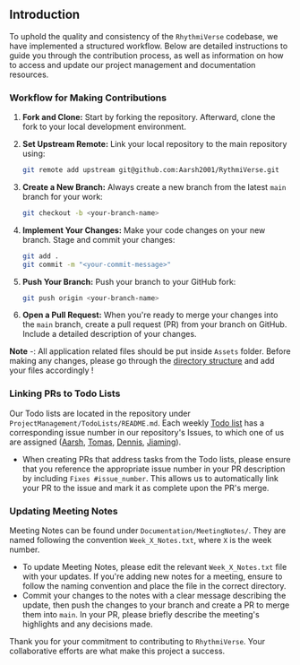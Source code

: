 ## Introduction 

To uphold the quality and consistency of the `RhythmiVerse` codebase, we have implemented a structured workflow. Below are detailed instructions to guide you through the contribution process, as well as information on how to access and update our project management and documentation resources.

### Workflow for Making Contributions

1. **Fork and Clone:**
   Start by forking the repository. Afterward, clone the fork to your local development environment.

2. **Set Upstream Remote:**
   Link your local repository to the main repository using:
   ```sh
   git remote add upstream git@github.com:Aarsh2001/RythmiVerse.git
   ```

3. **Create a New Branch:**
   Always create a new branch from the latest `main` branch for your work:
   ```sh
   git checkout -b <your-branch-name>
   ```

4. **Implement Your Changes:**
   Make your code changes on your new branch. Stage and commit your changes:
   ```sh
   git add .
   git commit -m "<your-commit-message>"
   ```

5. **Push Your Branch:**
   Push your branch to your GitHub fork:
   ```sh
   git push origin <your-branch-name>
   ```

6. **Open a Pull Request:**
   When you're ready to merge your changes into the `main` branch, create a pull request (PR) from your branch on GitHub. Include a detailed description of your changes.

**Note** -: All application related files should be put inside `Assets` folder. Before making any changes, please go through the [directory structure](https://github.com/Aarsh2001/RythmiVerse/tree/main/Assets) and add your files accordingly !

### Linking PRs to Todo Lists

Our Todo lists are located in the repository under `ProjectManagement/TodoLists/README.md`. Each weekly [Todo list](https://github.com/Aarsh2001/RythmiVerse/blob/main/ProjectManagement/TodoLists/README.md) has a corresponding issue number in our repository's Issues, to which one of us are assigned ([Aarsh](https://github.com/Aarsh2001), [Tomas](), [Dennis](https://github.com/d3utu), [Jiaming](https://github.com/RuiFan6)).

- When creating PRs that address tasks from the Todo lists, please ensure that you reference the appropriate issue number in your PR description by including `Fixes #issue_number`. This allows us to automatically link your PR to the issue and mark it as complete upon the PR's merge.

### Updating Meeting Notes

Meeting Notes can be found under `Documentation/MeetingNotes/`. They are named following the convention `Week_X_Notes.txt`, where `X` is the week number.

- To update Meeting Notes, please edit the relevant `Week_X_Notes.txt` file with your updates. If you're adding new notes for a meeting, ensure to follow the naming convention and place the file in the correct directory.
- Commit your changes to the notes with a clear message describing the update, then push the changes to your branch and create a PR to merge them into `main`. In your PR, please briefly describe the meeting's highlights and any decisions made.

Thank you for your commitment to contributing to `RhythmiVerse`. Your collaborative efforts are what make this project a success.
